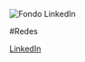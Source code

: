 ![Fondo LinkedIn](https://github.com/user-attachments/assets/4803cb3a-2fb1-4d7a-8b26-917fdd606f0b)

#Redes

[LinkedIn](https://www.linkedin.com/in/victorssp/)  
